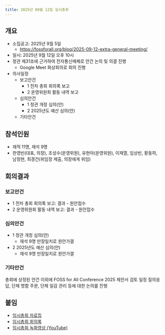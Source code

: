 ```yaml
---
title: 2025년 09월 12일 임시총회
---
```


## 개요

- 소집공고: 2025년 9월 5일
  - https://fossforall.org/blog/2025-09-12-extra-general-meeting/
- 일시: 2025년 9월 12일 오후 10시
- 정관 제31조에 근거하여 전자통신매체로 안건 논의 및 의결 진행
  - Google Meet 화상회의로 회의 진행
- 의사일정
  - 보고안건
      - 1 전차 총회 회의록 보고
      - 2 운영위원회 활동 내역 보고
  - 심의안건
      - 1 정관 개정 심의(안)
      - 2 2025년도 예산 심의(안)
  - 기타안건

## 참석인원

- 재적 11명, 재석 9명
- 한영빈(대표, 의장), 조성수(운영위원), 유현아(운영위원), 이재열, 임상빈, 황동하, 남정현, 최경건(위임장 제출, 의장에게 위임)

## 회의결과

### 보고안건

- 1 전차 총회 회의록 보고: 결과 - 원안접수
- 2 운영위원회 활동 내역 보고: 결과 - 원안접수

### 심의안건

- 1 정관 개정 심의(안)
  - 재석 9명 만장일치로 원안가결
- 2 2025년도 예산 심의(안)
  - 재석 9명 만장일치로 원안가결

### 기타안건
총회에 상정된 안건 이외에 FOSS for All Conference 2025 제안서 검토 일정 질의응답, 단체 명함 주문, 단체 일감 관리 등에 대한 논의를 진행


## 붙임

- [임시총회 자료집](./2025-09-12_임시총회_자료집.pdf)
- [임시총회 회의록](./2025-09-12_임시총회_회의록.pdf)
- [임시총회 녹화영상 (YouTube)](https://www.youtube.com/watch?v=G2VnRbX6_ko)
